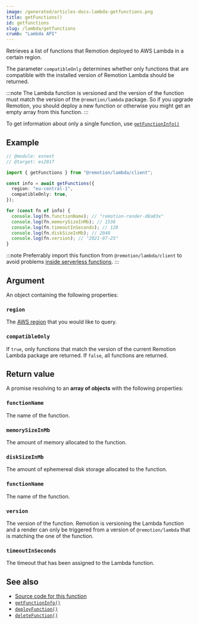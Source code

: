 ```yaml
---
image: /generated/articles-docs-lambda-getfunctions.png
title: getFunctions()
id: getfunctions
slug: /lambda/getfunctions
crumb: "Lambda API"
---
```


Retrieves a list of functions that Remotion deployed to AWS Lambda in a certain region.

The parameter `compatibleOnly` determines whether only functions that are compatible with the installed version of Remotion Lambda should be returned.

:::note
The Lambda function is versioned and the version of the function must match the version of the `@remotion/lambda` package. So if you upgrade Remotion, you should deploy a new function or otherwise you might get an empty array from this function.
:::

To get information about only a single function, use [`getFunctionInfo()`](/docs/lambda/getfunctioninfo)

## Example

```ts twoslash
// @module: esnext
// @target: es2017

import { getFunctions } from "@remotion/lambda/client";

const info = await getFunctions({
  region: "eu-central-1",
  compatibleOnly: true,
});

for (const fn of info) {
  console.log(fn.functionName); // "remotion-render-d8a03x"
  console.log(fn.memorySizeInMb); // 1536
  console.log(fn.timeoutInSeconds); // 120
  console.log(fn.diskSizeInMb); // 2048
  console.log(fn.version); // "2021-07-25"
}
```

:::note
Preferrably import this function from `@remotion/lambda/client` to avoid problems [inside serverless functions](/docs/lambda/light-client).
:::

## Argument

An object containing the following properties:

### `region`

The [AWS region](/docs/lambda/region-selection) that you would like to query.

### `compatibleOnly`

If `true`, only functions that match the version of the current Remotion Lambda package are returned. If `false`, all functions are returned.

## Return value

A promise resolving to an **array of objects** with the following properties:

### `functionName`

The name of the function.

### `memorySizeInMb`

The amount of memory allocated to the function.

### `diskSizeInMb`

The amount of ephemereal disk storage allocated to the function.

### `functionName`

The name of the function.

### `version`

The version of the function. Remotion is versioning the Lambda function and a render can only be triggered from a version of `@remotion/lambda` that is matching the one of the function.

### `timeoutInSeconds`

The timeout that has been assigned to the Lambda function.

## See also

- [Source code for this function](https://github.com/remotion-dev/remotion/blob/main/packages/lambda/src/api/get-functions.ts)
- [`getFunctionInfo()`](/docs/lambda/getfunctioninfo)
- [`deployFunction()`](/docs/lambda/deployfunction)
- [`deleteFunction()`](/docs/lambda/deletefunction)
